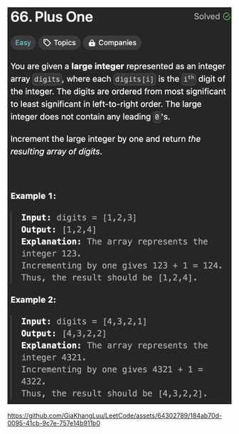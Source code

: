 <img width="565" alt="topic" src="./topic_plus_one.png"/>

https://github.com/GiaKhangLuu/LeetCode/assets/64302789/184ab70d-0095-41cb-9c7e-757e14b911b0

